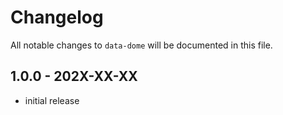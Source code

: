 # Changelog

All notable changes to `data-dome` will be documented in this file.

## 1.0.0 - 202X-XX-XX

- initial release
